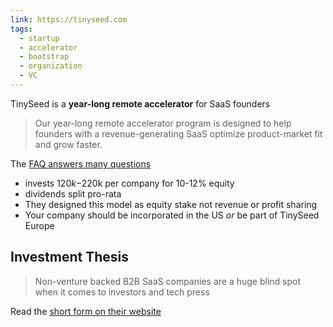 ```yaml
---
link: https://tinyseed.com
tags:
  - startup
  - accelerator
  - bootstrap
  - organization
  - VC
---
```

TinySeed is a **year-long remote accelerator** for SaaS founders

> Our year-long remote accelerator program is designed to help founders with a revenue-generating SaaS optimize product-market fit and grow faster.

The [FAQ answers many questions](https://tinyseed.com/program#program-faq)
* invests $120k-$220k per company for 10-12% equity
* dividends split pro-rata 
* They designed this model as equity stake not revenue or profit sharing 
* Your company should be incorporated in the US _or_ be part of TinySeed Europe

## Investment Thesis

> Non-venture backed B2B SaaS companies are a huge blind spot when it comes to investors and tech press

Read the [short form on their website](https://tinyseed.com/thesis)


